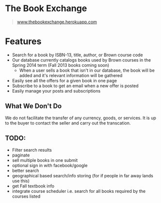 The Book Exchange
============
> www.thebookexchange.herokuapp.com

# Features
* Search for a book by ISBN-13, title, author, or Brown course code
 * Our database currently catalogs books used by Brown courses in the Spring 2014 term (Fall 2013 books coming soon)
   * When a user sells a book that isn't in our database, the book will be added and it's relevant information will be gathered 
* Easily see all the offers for a given book in one page
* Subscribe to a book to get an email when a new offer is posted  
* Easily manage your posts and subscriptions


## What We Don't Do
We do not facilitate the transfer of any currency, goods, or services. It is up to the buyer to contact the seller and carry out the transcation.


## TODO:
* Filter search results
* paginate
* sell multiple books in one submit
* optional sign in with facebook/google
* better search
* geographical based search/info storing (for if people in far away lands use this)
* get Fall textbook info
* integrate course scheduler i.e. search for all books required by the courses listed

